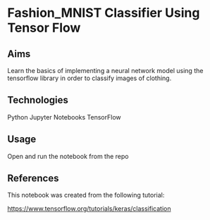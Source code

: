 # Fashion_MNIST Classifier Using Tensor Flow


## Aims
Learn the basics of implementing a neural network model using the tensorflow library in order to classify images of clothing.


## Technologies
Python
Jupyter Notebooks
TensorFlow


## Usage
Open and run the notebook from the repo

## References
This notebook was created from the following tutorial:

https://www.tensorflow.org/tutorials/keras/classification
